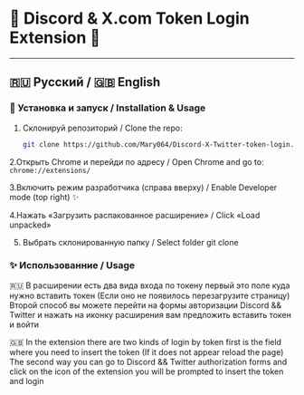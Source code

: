 # 💖 Discord & X.com Token Login Extension 💖

---

## 🇷🇺 Русский / 🇬🇧 English

### 🚀 Установка и запуск / Installation & Usage

1. Склонируй репозиторий / Clone the repo:  
   ```bash  
   git clone https://github.com/Mary064/Discord-X-Twitter-token-login.git  

2.Открыть Chrome и перейди по адресу / Open Chrome and go to:
```chrome://extensions/ ```

3.Включить режим разработчика (справа вверху) / Enable Developer mode (top right) ✨

4.Нажать «Загрузить распакованное расширение» / Click «Load unpacked» 

5. Выбрать склонированную папку / Select folder git clone


### ✨ Использованние / Usage

🇷🇺
В расширении есть два вида входа по токену первый это поле куда нужно вставить токен (Если оно не появилось перезагрузите страницу) 
Второй способ вы можете перейти на формы авторизации Discord && Twitter и нажать на иконку расширения вам предложить вставить токен и войти

🇬🇧
In the extension there are two kinds of login by token first is the field where you need to insert the token (If it does not appear reload the page) 
The second way you can go to Discord && Twitter authorization forms and click on the icon of the extension you will be prompted to insert the token and login
